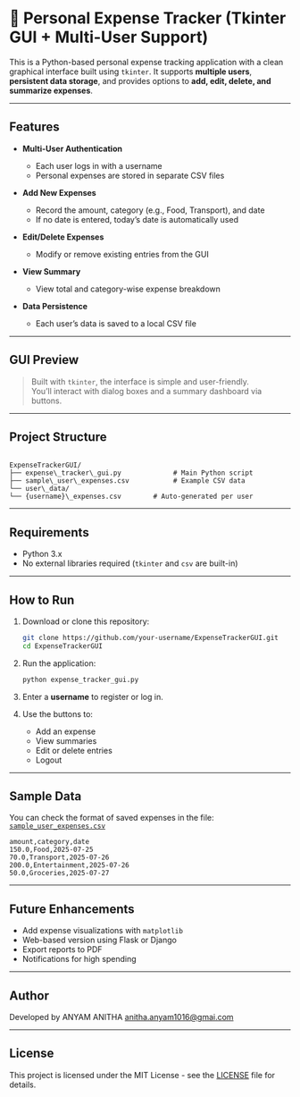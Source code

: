 # 🧾 Personal Expense Tracker (Tkinter GUI + Multi-User Support)

This is a Python-based personal expense tracking application with a clean graphical interface built using `tkinter`. It supports **multiple users**, **persistent data storage**, and provides options to **add, edit, delete, and summarize expenses**.

---

## Features

- **Multi-User Authentication**
  - Each user logs in with a username
  - Personal expenses are stored in separate CSV files

- **Add New Expenses**
  - Record the amount, category (e.g., Food, Transport), and date
  - If no date is entered, today’s date is automatically used

- **Edit/Delete Expenses**
  - Modify or remove existing entries from the GUI

- **View Summary**
  - View total and category-wise expense breakdown

- **Data Persistence**
  - Each user’s data is saved to a local CSV file

---

## GUI Preview

> Built with `tkinter`, the interface is simple and user-friendly.  
> You’ll interact with dialog boxes and a summary dashboard via buttons.

---

## Project Structure

```

ExpenseTrackerGUI/
├── expense\_tracker\_gui.py             # Main Python script
├── sample\_user\_expenses.csv           # Example CSV data
└── user\_data/
└── {username}\_expenses.csv        # Auto-generated per user

````

---

## Requirements

- Python 3.x  
- No external libraries required (`tkinter` and `csv` are built-in)

---

## How to Run

1. Download or clone this repository:
    ```bash
    git clone https://github.com/your-username/ExpenseTrackerGUI.git
    cd ExpenseTrackerGUI
    ```

2. Run the application:
    ```bash
    python expense_tracker_gui.py
    ```

3. Enter a **username** to register or log in.

4. Use the buttons to:
    - Add an expense
    - View summaries
    - Edit or delete entries
    - Logout

---

## Sample Data

You can check the format of saved expenses in the file:  
[`sample_user_expenses.csv`](./sample_user_expenses.csv)

```csv
amount,category,date
150.0,Food,2025-07-25
70.0,Transport,2025-07-26
200.0,Entertainment,2025-07-26
50.0,Groceries,2025-07-27
````

---

## Future Enhancements

* Add expense visualizations with `matplotlib`
* Web-based version using Flask or Django
* Export reports to PDF
* Notifications for high spending

---

## Author

Developed by ANYAM ANITHA
anitha.anyam1016@gmai.com

---

## License

This project is licensed under the MIT License - see the [LICENSE](LICENSE) file for details.
